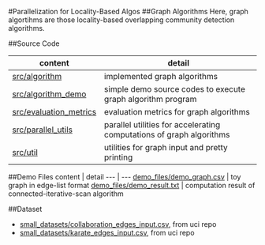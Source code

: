 #Parallelization for Locality-Based Algos
##Graph Algorithms
Here, graph algortihms are those locality-based overlapping community detection algorithms.

##Source Code

content | detail
--- | ---
[src/algorithm](src/algorithm) | implemented graph algorithms
[src/algorithm_demo](src/algorithm_demo) | simple demo source codes to execute graph algorithm program
[src/evaluation_metrics](src/evaluation_metrics) | evaluation metrics for graph algorithms
[src/parallel_utils](src/parallel_utils) | parallel utilities for accelerating computations of graph algorithms
[src/util](src/util) | utilities for graph input and pretty printing

##Demo Files
content | detail
--- | ---
[demo_files/demo_graph.csv](demo_files/demo_graph.csv) | toy graph in edge-list format
[demo_files/demo_result.txt](demo_files/demo_result.txt) | computation result of connected-iterative-scan algorithm

##Dataset
- [small_datasets/collaboration_edges_input.csv](small_datasets/collaboration_edges_input.csv), from uci repo
- [small_datasets/karate_edges_input.csv](small_datasets/karate_edges_input.csv), from uci repo
